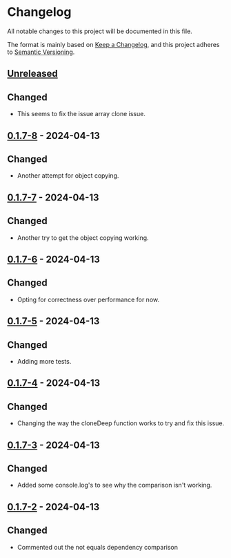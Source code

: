# Changelog

All notable changes to this project will be documented in this file.

The format is mainly based on [Keep a Changelog](https://keepachangelog.com/en/1.0.0/),
and this project adheres to [Semantic Versioning](https://semver.org/spec/v2.0.0.html).

## [Unreleased]

## Changed

- This seems to fix the issue array clone issue.

## [0.1.7-8] - 2024-04-13

## Changed

- Another attempt for object copying.

## [0.1.7-7] - 2024-04-13

## Changed

- Another try to get the object copying working.

## [0.1.7-6] - 2024-04-13

## Changed

- Opting for correctness over performance for now.

## [0.1.7-5] - 2024-04-13

## Changed

- Adding more tests.

## [0.1.7-4] - 2024-04-13

## Changed

- Changing the way the cloneDeep function works to try and fix this issue.

## [0.1.7-3] - 2024-04-13

## Changed

- Added some console.log's to see why the comparison isn't working.

## [0.1.7-2] - 2024-04-13

## Changed

- Commented out the not equals dependency comparison

[unreleased]: https://github.com/Beehive-Software-Consultants/beesoft-common/compare/v0.1.7-8...develop
[0.1.7-8]: https://github.com/Beehive-Software-Consultants/beesoft-common/releases/tag/v0.1.7-8
[0.1.7-7]: https://github.com/Beehive-Software-Consultants/beesoft-common/releases/tag/v0.1.7-7
[0.1.7-6]: https://github.com/Beehive-Software-Consultants/beesoft-common/releases/tag/v0.1.7-6
[0.1.7-5]: https://github.com/Beehive-Software-Consultants/beesoft-common/releases/tag/v0.1.7-5
[0.1.7-4]: https://github.com/Beehive-Software-Consultants/beesoft-common/releases/tag/v0.1.7-4
[0.1.7-3]: https://github.com/Beehive-Software-Consultants/beesoft-common/releases/tag/v0.1.7-3
[0.1.7-2]: https://github.com/Beehive-Software-Consultants/beesoft-common/releases/tag/v0.1.7-2
